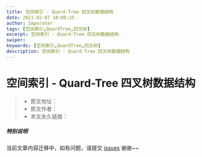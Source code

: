 ```yaml
---
title: 空间索引 - Quard-Tree 四叉树数据结构
date: 2021-02-07 10:09:25
author: Imperater
tags: [空间索引,QuardTree,四叉树]
excerpt: 空间索引 - Quard-Tree 四叉树数据结构
swiper:
keywords: [空间索引,QuardTree,四叉树]
description: 空间索引 - Quard-Tree 四叉树数据结构
---
```


# 空间索引 - Quard-Tree 四叉树数据结构

> * 原文地址：[]()
> * 原文作者：[]()
> * 本文永久链接：[]()

##### **特别说明**

当前文章内容迁移中，如有问题，请提交 [issues](https://github.com/Starrier/starrier.github.io/issues) 谢谢~~

